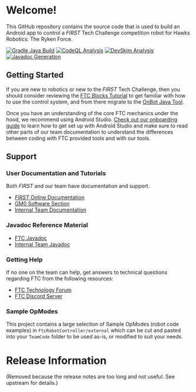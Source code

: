 # Welcome!

This GitHub repository contains the source code that is used to build an Android app to control a *FIRST* Tech Challenge competition robot for Hawks Robotics: The Ryken Force.

[![Gradle Java Build](https://github.com/XaverianTeamRobotics/FtcRobotController/actions/workflows/build.yml/badge.svg)](https://github.com/XaverianTeamRobotics/FtcRobotController/actions/workflows/build.yml)
[![CodeQL Analysis](https://github.com/XaverianTeamRobotics/FtcRobotController/actions/workflows/codeql.yml/badge.svg)](https://github.com/XaverianTeamRobotics/FtcRobotController/actions/workflows/codeql.yml)
[![DevSkim Analysis](https://github.com/XaverianTeamRobotics/FtcRobotController/actions/workflows/devskim.yml/badge.svg)](https://github.com/XaverianTeamRobotics/FtcRobotController/actions/workflows/devskim.yml)
[![Javadoc Generation](https://github.com/XaverianTeamRobotics/FtcRobotController/actions/workflows/javadoc.yml/badge.svg)](https://github.com/XaverianTeamRobotics/FtcRobotController/actions/workflows/javadoc.yml)

## Getting Started

If you are new to robotics or new to the *FIRST* Tech Challenge, then you should consider reviewing the [FTC Blocks Tutorial](https://github.com/FIRST-Tech-Challenge/FtcRobotController/wiki/Blocks-Tutorial) to get familiar with how to use the control system, and from there migrate to the [OnBot Java Tool](https://github.com/FIRST-Tech-Challenge/FtcRobotController/wiki/OnBot-Java-Tutorial).

Once you have an understanding of the core FTC mechanics under the hood, we recommend using Android Studio. [Check out our onboarding guide](https://xaverianteamrobotics.github.io/FtcRobotController/onboarding) to learn how to get set up with Android Studio and make sure to read other parts of our team documentation to understand the differences between coding with FTC provided tools and with our tools.

## Support

### User Documentation and Tutorials

Both *FIRST* and our team have documentation and support.

* [*FIRST* Online Documentation](https://github.com/FIRST-Tech-Challenge/FtcRobotController/wiki)
* [GM0 Software Section](https://gm0.org/en/latest/docs/software/index.html)
* [Internal Team Documentation](https://xaverianteamrobotics.github.io/FtcRobotController)

### Javadoc Reference Material

* [FTC Javadoc](https://javadoc.io/doc/org.firstinspires.ftc)
* [Internal Team Javadoc](https://xaverianteamrobotics.github.io/FtcRobotController/javadocs)

### Getting Help

If no one on the team can help, get answers to technical questions regarding FTC from the following resources:

* [FTC Technology Forum](https://ftcforum.firstinspires.org/forum/ftc-technology)
* [FTC Discord Server](https://discord.com/invite/first-tech-challenge)

### Sample OpModes

This project contains a large selection of Sample OpModes (robot code examples) in `FtcRobotController/external` which can be cut and pasted into your `TeamCode` folder to be used as-is, or modified to suit your needs.

# Release Information

(Removed because the release notes are too long and not useful. See upstream for details.)
